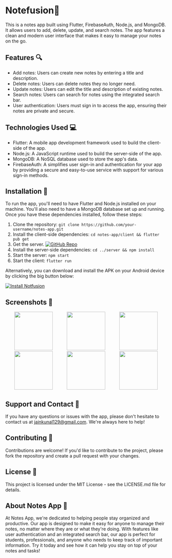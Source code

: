 

# Notefusion📝

This is a notes app built using Flutter, FirebaseAuth, Node.js, and MongoDB. It allows users to add, delete, update, and search notes. The app features a clean and modern user interface that makes it easy to manage your notes on the go.

## Features 🔍

- Add notes: Users can create new notes by entering a title and description.
- Delete notes: Users can delete notes they no longer need.
- Update notes: Users can edit the title and description of existing notes.
- Search notes: Users can search for notes using the integrated search bar.
- User authentication: Users must sign in to access the app, ensuring their notes are private and secure.

## Technologies Used 💻

- Flutter: A mobile app development framework used to build the client-side of the app.
- Node.js: A JavaScript runtime used to build the server-side of the app.
- MongoDB: A NoSQL database used to store the app's data.
- FirebaseAuth: A simplifies user sign-in and authentication for your app by providing a secure and easy-to-use service with support for various sign-in methods.

## Installation 🚀

To run the app, you'll need to have Flutter and Node.js installed on your machine. You'll also need to have a MongoDB database set up and running. Once you have these dependencies installed, follow these steps:

1. Clone the repository: `git clone https://github.com/your-username/notes-app.git`
2. Install the client-side dependencies: `cd notes-app/client && flutter pub get`
3. Get the server.
[![GitHub Repo](https://img.shields.io/badge/GitHub-Repo-green.svg)](https://github.com/helloamj/Notes-Sever )
4. Install the server-side dependencies: `cd ../server && npm install`
5. Start the server: `npm start`
6. Start the client: `flutter run`


Alternatively, you can download and install the APK on your Android device by clicking the big button below:

[![Install Notfusion](https://img.shields.io/badge/Install-Notfusion%20App-green.svg)](https://drive.google.com/file/d/1Ia0AsRvJCe0nCatOpmkL-objyQ4M483J/view?usp=sharing)

## Screenshots 📱

<p align="center">
  <img src="https://user-images.githubusercontent.com/110400753/236378627-ee91f075-26ad-4bcf-9094-1b697d74e957.png" width="120" hspace="20" />
  <img src="https://user-images.githubusercontent.com/110400753/236378639-882c1be6-abda-420a-9d21-7835de6992ae.png" width="120" hspace="20"/> 
  <img src="https://user-images.githubusercontent.com/110400753/236378660-36b7540d-f0ed-4ecf-9370-66fa57fc0806.png" width="120" hspace="20"/>
  <img src="https://user-images.githubusercontent.com/110400753/236378677-4bf590a0-16ef-414c-9222-f8079bb4be22.png" width="120" hspace="20"/>
  <img src="https://user-images.githubusercontent.com/110400753/236378660-36b7540d-f0ed-4ecf-9370-66fa57fc0806.png" width="120" hspace="20"/>
  <img src="https://user-images.githubusercontent.com/110400753/236378696-e7b0fc0c-9504-4cdf-8705-78b238ef66ec.png" width="120" hspace="20"/>
</p>


## Support and Contact 📧

If you have any questions or issues with the app, please don't hesitate to contact us at jainkunal129@gmail.com. We're always here to help!

## Contributing 🤝

Contributions are welcome! If you'd like to contribute to the project, please fork the repository and create a pull request with your changes.

## License 📜

This project is licensed under the MIT License - see the LICENSE.md file for details.

## About Notes App 🌟

At Notes App, we're dedicated to helping people stay organized and productive. Our app is designed to make it easy for anyone to manage their notes, no matter where they are or what they're doing. With features like user authentication and an integrated search bar, our app is perfect for students, professionals, and anyone who needs to keep track of important information. Try it today and see how it can help you stay on top of your notes and tasks!
